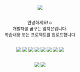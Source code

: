 <div align="center">
  <a href="https://hits.seeyoufarm.com"><img src="https://hits.seeyoufarm.com/api/count/incr/badge.svg?url=https%3A%2F%2Fgithub.com%2Fdoyeonjeong&count_bg=%234D76B1&title_bg=%23555555&icon=github.svg&icon_color=%23E7E7E7&title=Visited&edge_flat=false"/></a><br><br>
</div>

<div align="center">
  <p>
    안녕하세요!☺️ <br>
    개발자를 꿈꾸는 임지윤입니다.<br>
    학습내용 또는 프로젝트를 업로드합니다<br><br>
  </p>
</div>
<div align="center">
  <p>
    <img src="https://img.shields.io/badge/Swift-F05138?&style=flat-square&logo=Swift&logoColor=white"/>
    <img src="https://img.shields.io/badge/SwiftUI-2C68B5?&style=flat-square&logo=Swift&logoColor=white"/>
    <img src="https://img.shields.io/badge/Xcode-147EFB?&style=flat-square&logo=Xcode&logoColor=white"/>
    <img src="https://img.shields.io/badge/Git-F05032?&style=flat-square&logo=Git&logoColor=white"/>
    <img src="https://img.shields.io/badge/GitHub-111111?&style=flat-square&logo=GitHub&logoColor=white"/>
    <img src="https://img.shields.io/badge/VSCode-007ACC?&style=flat-square&logo=VisualStudioCode&logoColor=white"/>
    <img src="https://img.shields.io/badge/Figma-ef8c7d?&style=flat-square&logo=Figma&logoColor=white"/>
    <img src="https://img.shields.io/badge/Illustrator-FF9A00?&style=flat-square&logo=AdobeIllustrator&logoColor=white"/><br><br>
  </p>
</div>

<div align="center">
  <img src="https://github-readme-stats.vercel.app/api?username=Jiyoon0612&hide=contribs,prs&show_icons=true&theme=tokyonight"/>
  <img src="https://github-readme-stats.vercel.app/api/top-langs/?username=Jiyoon0612&layout=compact&theme=tokyonight"/>
</div><br>

<!---
Jiyoon0612/Jiyoon0612 is a ✨ special ✨ repository because its `README.md` (this file) appears on your GitHub profile.
You can click the Preview link to take a look at your changes.
--->
